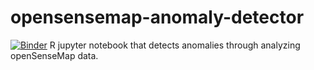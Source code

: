 # opensensemap-anomaly-detector
[![Binder](https://mybinder.org/badge_logo.svg)](https://mybinder.org/v2/gh/JamMurz/opensensemap-anomaly-detector/master?urlpath=https%3A%2F%2Fgithub.com%2FJamMurz%2Fopensensemap-anomaly-detector%2Fblob%2Fmaster%2FSenseInfluential.ipynb)
R jupyter notebook that detects anomalies through analyzing openSenseMap data.
